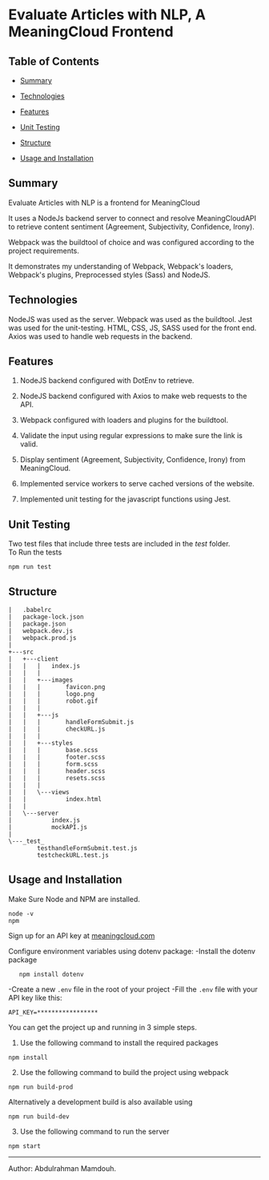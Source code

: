 # Evaluate Articles with NLP, A MeaningCloud Frontend

## Table of Contents

- [Summary](#Summary)

- [Technologies](#Technologies)

- [Features](#Features)

- [Unit Testing](#Unit-Testing)

- [Structure](#Structure)

- [Usage and Installation](#usage-and-installation)

## Summary

Evaluate Articles with NLP is a frontend for MeaningCloud

It uses a NodeJs backend server to connect and resolve MeaningCloudAPI to retrieve content sentiment (Agreement, Subjectivity, Confidence, Irony).

Webpack was the buildtool of choice and was configured according to the project requirements.

It demonstrates my understanding of Webpack, Webpack's loaders, Webpack's plugins, Preprocessed styles (Sass) and NodeJS.

## Technologies

NodeJS was used as the server.
Webpack was used as the buildtool.
Jest was used for the unit-testing.
HTML, CSS, JS, SASS used for the front end.
Axios was used to handle web requests in the backend.

## Features

1. NodeJS backend configured with DotEnv to retrieve.

2. NodeJS backend configured with Axios to make web requests to the API.

3. Webpack configured with loaders and plugins for the buildtool.

4. Validate the input using regular expressions to make sure the link is valid.

5. Display sentiment (Agreement, Subjectivity, Confidence, Irony) from MeaningCloud.

6. Implemented service workers to serve cached versions of the website.

7. Implemented unit testing for the javascript functions using Jest.

## Unit Testing

Two test files that include three tests are included in the _test_ folder.  
To Run the tests

```Batchfile
npm run test
```

## Structure

```Batchfile
|   .babelrc
|   package-lock.json
|   package.json
|   webpack.dev.js
|   webpack.prod.js
|
+---src
|   +---client
|   |   |   index.js
|   |   |
|   |   +---images
|   |   |       favicon.png
|   |   |       logo.png
|   |   |       robot.gif
|   |   |
|   |   +---js
|   |   |       handleFormSubmit.js
|   |   |       checkURL.js
|   |   |
|   |   +---styles
|   |   |       base.scss
|   |   |       footer.scss
|   |   |       form.scss
|   |   |       header.scss
|   |   |       resets.scss
|   |   |
|   |   \---views
|   |           index.html
|   |
|   \---server
|           index.js
|           mockAPI.js
|
\---_test_
        testhandleFormSubmit.test.js
        testcheckURL.test.js

```

## Usage and Installation

Make Sure Node and NPM are installed.

```Batchfile
node -v
npm
```

Sign up for an API key at [meaningcloud.com](https://www.meaningcloud.com/developer/create-account)

Configure environment variables using dotenv package:
-Install the dotenv package

```Batchfile
   npm install dotenv
```

-Create a new `.env` file in the root of your project
-Fill the `.env` file with your API key like this:

```Batchfile
API_KEY=*****************
```

You can get the project up and running in 3 simple steps.

1. Use the following command to install the required packages

```Batchfile
npm install
```

2. Use the following command to build the project using webpack

```
npm run build-prod
```

Alternatively a development build is also available using

```
npm run build-dev
```

3. Use the following command to run the server

```
npm start
```

---

Author: Abdulrahman Mamdouh.
